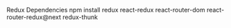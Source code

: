 Redux
  Dependencies
    npm install redux react-redux react-router-dom react-router-redux@next redux-thunk
